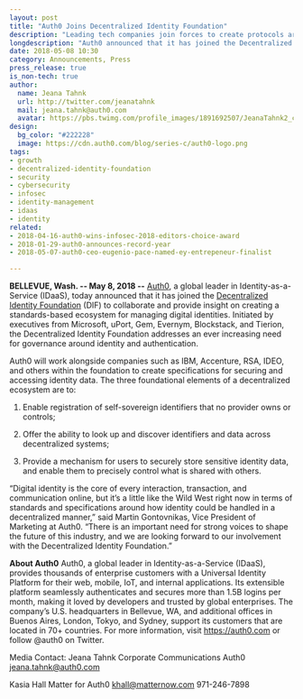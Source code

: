 ```yaml
---
layout: post
title: "Auth0 Joins Decentralized Identity Foundation"
description: "Leading tech companies join forces to create protocols around identity data"
longdescription: "Auth0 announced that it has joined the Decentralized Identity Foundation, joining companies such as IBM, Accenture, RSA, IDEO, and others, to collaborate and provide insight on creating a standards-based ecosystem for managing digital identities."
date: 2018-05-08 10:30
category: Announcements, Press
press_release: true
is_non-tech: true
author:
  name: Jeana Tahnk
  url: http://twitter.com/jeanatahnk
  mail: jeana.tahnk@auth0.com
  avatar: https://pbs.twimg.com/profile_images/1891692507/JeanaTahnk2_crop_400x400.jpg
design:
  bg_color: "#222228"
  image: https://cdn.auth0.com/blog/series-c/auth0-logo.png
tags:
- growth
- decentralized-identity-foundation
- security
- cybersecurity
- infosec
- identity-management
- idaas
- identity
related:
- 2018-04-16-auth0-wins-infosec-2018-editors-choice-award
- 2018-01-29-auth0-announces-record-year
- 2018-05-07-auth0-ceo-eugenio-pace-named-ey-entrepeneur-finalist

---
```


**BELLEVUE, Wash. -- May 8, 2018 --** [Auth0](https://auth0.com/), a global leader in Identity-as-a-Service (IDaaS), today announced that it has joined the [Decentralized Identity Foundation](http://identity.foundation/) (DIF) to collaborate and provide insight on creating a standards-based ecosystem for managing digital identities. Initiated by executives from Microsoft, uPort, Gem, Evernym, Blockstack, and Tierion, the Decentralized Identity Foundation addresses an ever increasing need for governance around identity and authentication. 

Auth0 will work alongside companies such as IBM, Accenture, RSA, IDEO, and others within the foundation to create specifications for securing and accessing identity data. The three foundational elements of a decentralized ecosystem are to:

1) Enable registration of self-sovereign identifiers that no provider owns or controls; 

2) Offer the ability to look up and discover identifiers and data across decentralized systems; 

3) Provide a mechanism for users to securely store sensitive identity data, and enable them to precisely control what is shared with others.

“Digital identity is the core of every interaction, transaction, and communication online, but it’s a little like the Wild West right now in terms of standards and specifications around how identity could be handled in a decentralized manner,” said Martin Gontovnikas, Vice President of Marketing at Auth0. “There is an important need for strong voices to shape the future of this industry, and we are looking forward to our involvement with the Decentralized Identity Foundation.” 
  
**About Auth0**
Auth0, a global leader in Identity-as-a-Service (IDaaS), provides thousands of enterprise customers with a Universal Identity Platform for their web, mobile, IoT, and internal applications. Its extensible platform seamlessly authenticates and secures more than 1.5B logins per month, making it loved by developers and trusted by global enterprises. The company’s U.S. headquarters in Bellevue, WA, and additional offices in Buenos Aires, London, Tokyo, and Sydney, support its customers that are located in 70+ countries.
For more information, visit https://auth0.com or follow @auth0 on Twitter.

Media Contact:
Jeana Tahnk
Corporate Communications
Auth0
jeana.tahnk@auth0.com

Kasia Hall
Matter for Auth0
khall@matternow.com 
971-246-7898
 
###
